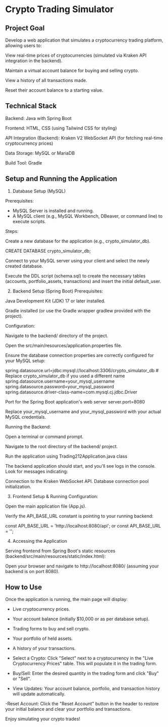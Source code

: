 # Crypto Trading Simulator
## Project Goal
Develop a web application that simulates a cryptocurrency trading platform, allowing users to:

View real-time prices of cryptocurrencies (simulated via Kraken API integration in the backend).

Maintain a virtual account balance for buying and selling crypto.

View a history of all transactions made.

Reset their account balance to a starting value.

## Technical Stack
Backend: Java with Spring Boot

Frontend: HTML, CSS (using Tailwind CSS for styling)

API Integration (Backend): Kraken V2 WebSocket API (for fetching real-time cryptocurrency prices)

Data Storage: MySQL or MariaDB

Build Tool: Gradle

## Setup and Running the Application
1. Database Setup (MySQL)

Prerequisites:   
- MySQL Server is installed and running.
- A MySQL client (e.g., MySQL Workbench, DBeaver, or command line) to execute scripts.

Steps:

Create a new database for the application (e.g., crypto_simulator_db).

CREATE DATABASE crypto_simulator_db;

Connect to your MySQL server using your client and select the newly created database.

Execute the DDL script (schema.sql) to create the necessary tables (accounts, portfolio_assets, transactions) and insert the initial default_user.

2. Backend Setup (Spring Boot)
   Prerequisites:

Java Development Kit (JDK) 17 or later installed.

Gradle installed (or use the Gradle wrapper gradlew provided with the project).

Configuration:

Navigate to the backend/ directory of the project.

Open the src/main/resources/application.properties file.

Ensure the database connection properties are correctly configured for your MySQL setup:

spring.datasource.url=jdbc:mysql://localhost:3306/crypto_simulator_db # Replace crypto_simulator_db if you used a different name
spring.datasource.username=your_mysql_username
spring.datasource.password=your_mysql_password
spring.datasource.driver-class-name=com.mysql.cj.jdbc.Driver

Port for the Spring Boot application's web server
server.port=8080

Replace your_mysql_username and your_mysql_password with your actual MySQL credentials.

Running the Backend:

Open a terminal or command prompt.

Navigate to the root directory of the backend/ project.

Run the application using Trading212Application.java class

The backend application should start, and you'll see logs in the console. Look for messages indicating:

Connection to the Kraken WebSocket API. 
Database connection pool initialization.

3. Frontend Setup & Running
Configuration:

Open the main application file (App.js).

Verify the API_BASE_URL constant is pointing to your running backend:

const API_BASE_URL = 'http://localhost:8080/api'; or const API_BASE_URL = '';

4. Accessing the Application

Serving frontend from Spring Boot's static resources (backend/src/main/resources/static/index.html):

Open your browser and navigate to http://localhost:8080/ (assuming your backend is on port 8080).

## How to Use
Once the application is running, the main page will display:

- Live cryptocurrency prices.

- Your account balance (initially $10,000 or as per database setup).

- Trading forms to buy and sell crypto.

- Your portfolio of held assets.

- A history of your transactions.

- Select a Crypto: Click "Select" next to a cryptocurrency in the "Live Cryptocurrency Prices" table. This will populate it in the trading form.

- Buy/Sell: Enter the desired quantity in the trading form and click "Buy" or "Sell".

- View Updates: Your account balance, portfolio, and transaction history will update automatically.

-Reset Account: Click the "Reset Account" button in the header to restore your initial balance and clear your portfolio and transactions.

Enjoy simulating your crypto trades!
